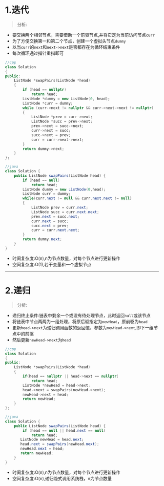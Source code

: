 # 1.迭代

> 分析:

- 要交换两个相邻节点，需要借助一个前驱节点,并将它定为当前访问节点`curr`
- 为了方便交换第一和第二个节点，创建一个虚拟头节点`dummy`
- 以当`curr`的`next`和`next->next`是否都存在为循环结束条件
- 每次循环通过指针重指即可

```cpp
//cpp
class Solution
{
public:
    ListNode *swapPairs(ListNode *head)
    {
        if (head == nullptr)
            return head;
        ListNode *dummy = new ListNode(0, head);
        ListNode *curr = dummy;
        while (curr->next != nullptr && curr->next->next != nullptr)
        {
            ListNode *prev = curr->next;
            ListNode *succ = prev->next;
            prev->next = succ->next;
            curr->next = succ;
            succ->next = prev;
            curr = curr->next->next;
        }
        return dummy->next;
    }
};
```

```java
//java
class Solution {
    public ListNode swapPairs(ListNode head) {
        if (head == null)
            return head;
        ListNode dummy = new ListNode(0,head);
        ListNode curr = dummy;
        while(curr.next != null && curr.next.next != null)
        {
            ListNode prev = curr.next;
            ListNode succ = curr.next.next;
            prev.next = succ.next;
            curr.next = succ;
            succ.next = prev;
            curr = curr.next.next;
        }
        return dummy.next;
    }
}
```

- 时间复杂度:O(n),n为节点数量，对每个节点进行更新操作
- 空间复杂度:O(1),若干变量和一个虚拟节点

***

# 2.递归

> 分析:

- 递归终止条件:链表中剩余一个或没有待处理节点，此时返回`null`或该节点
- 将链表中节点两两为一组处理，将原后驱指定为`newHead`，原前驱为`head`
- 更新`head->next`为递归调用函数的返回值，参数为`newHead->next`,即下一组节点中的前驱
- 然后更新`newHead->next`为`head`


```cpp
//cpp
class Solution
{
public:
    ListNode *swapPairs(ListNode *head)
    {
        if(head == nullptr || head->next == nullptr)
            return head;
        ListNode *newHead = head->next;
        head->next = swapPairs(newHead->next);
        newHead->next = head;
        return newHead;
    }
};
```

```java
//java
class Solution {
    public ListNode swapPairs(ListNode head) {
        if (head == null || head.next == null)
            return head;
       ListNode newHead = head.next;
       head.next = swapPairs(newHead.next);
       newHead.next = head;
       return newHead;
    }
}
```

- 时间复杂度:O(n),n为节点数量，对每个节点进行更新操作
- 空间复杂度:O(n),递归隐式调用系统栈，n为节点数量
